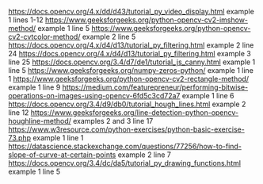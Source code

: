 https://docs.opencv.org/4.x/dd/d43/tutorial_py_video_display.html example 1 lines 1-12
https://www.geeksforgeeks.org/python-opencv-cv2-imshow-method/ example 1 line 5
https://www.geeksforgeeks.org/python-opencv-cv2-cvtcolor-method/ example 2 line 5
https://docs.opencv.org/4.x/d4/d13/tutorial_py_filtering.html example 2 line 24
https://docs.opencv.org/4.x/d4/d13/tutorial_py_filtering.html example 3 line 25
https://docs.opencv.org/3.4/d7/de1/tutorial_js_canny.html example 1 line 5
https://www.geeksforgeeks.org/numpy-zeros-python/ example 1 line 1
https://www.geeksforgeeks.org/python-opencv-cv2-rectangle-method/ example 1 line 9
https://medium.com/featurepreneur/performing-bitwise-operations-on-images-using-opencv-6fd5c3cd72a7 example 1 line 6
https://docs.opencv.org/3.4/d9/db0/tutorial_hough_lines.html example 2 line 12
https://www.geeksforgeeks.org/line-detection-python-opencv-houghline-method/ examples 2 and 3 line 17
https://www.w3resource.com/python-exercises/python-basic-exercise-73.php example 1 line 1  
https://datascience.stackexchange.com/questions/77256/how-to-find-slope-of-curve-at-certain-points example 2 line 7
https://docs.opencv.org/3.4/dc/da5/tutorial_py_drawing_functions.html example 1 line 5
